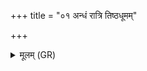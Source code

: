 +++
title = "०१ अन्धं रात्रि तिष्ठधूमम्"

+++
<details><summary>मूलम् (GR)</summary>

अन्धं रात्रि तिष्ठधूमम्  
अशीर्षाणम् अहिं कृणु ।  
अक्षौ वृकस्य निर् जह्य्  
आ स्तेनं द्रुपदे जहि ॥
</details>